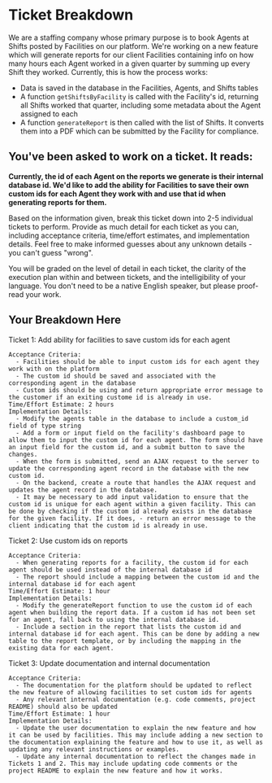 # Ticket Breakdown

We are a staffing company whose primary purpose is to book Agents at Shifts posted by Facilities on our platform. We're working on a new feature which will generate reports for our client Facilities containing info on how many hours each Agent worked in a given quarter by summing up every Shift they worked. Currently, this is how the process works:

- Data is saved in the database in the Facilities, Agents, and Shifts tables
- A function `getShiftsByFacility` is called with the Facility's id, returning all Shifts worked that quarter, including some metadata about the Agent assigned to each
- A function `generateReport` is then called with the list of Shifts. It converts them into a PDF which can be submitted by the Facility for compliance.

## You've been asked to work on a ticket. It reads:

**Currently, the id of each Agent on the reports we generate is their internal database id. We'd like to add the ability for Facilities to save their own custom ids for each Agent they work with and use that id when generating reports for them.**

Based on the information given, break this ticket down into 2-5 individual tickets to perform. Provide as much detail for each ticket as you can, including acceptance criteria, time/effort estimates, and implementation details. Feel free to make informed guesses about any unknown details - you can't guess "wrong".

You will be graded on the level of detail in each ticket, the clarity of the execution plan within and between tickets, and the intelligibility of your language. You don't need to be a native English speaker, but please proof-read your work.

## Your Breakdown Here

Ticket 1: Add ability for facilities to save custom ids for each agent

    Acceptance Criteria:
      - Facilities should be able to input custom ids for each agent they work with on the platform
      - The custom id should be saved and associated with the corresponding agent in the database
      - Custom ids should be using and return appropriate error message to the customer if an exiting custome id is already in use.
    Time/Effort Estimate: 2 hours
    Implementation Details:
      - Modify the agents table in the database to include a custom_id field of type string
      - Add a form or input field on the facility's dashboard page to allow them to input the custom id for each agent. The form should have an input field for the custom id, and a submit button to save the changes.
      - When the form is submitted, send an AJAX request to the server to update the corresponding agent record in the database with the new custom id.
      - On the backend, create a route that handles the AJAX request and updates the agent record in the database.
      - It may be necessary to add input validation to ensure that the custom id is unique for each agent within a given facility. This can be done by checking if the custom id already exists in the database for the given facility. If it does, - return an error message to the client indicating that the custom id is already in use.

Ticket 2: Use custom ids on reports

    Acceptance Criteria:
      - When generating reports for a facility, the custom id for each agent should be used instead of the internal database id
      - The report should include a mapping between the custom id and the internal database id for each agent
    Time/Effort Estimate: 1 hour
    Implementation Details:
      - Modify the generateReport function to use the custom id of each agent when building the report data. If a custom id has not been set for an agent, fall back to using the internal database id.
      - Include a section in the report that lists the custom id and internal database id for each agent. This can be done by adding a new table to the report template, or by including the mapping in the existing data for each agent.

Ticket 3: Update documentation and internal documentation

    Acceptance Criteria:
      - The documentation for the platform should be updated to reflect the new feature of allowing facilities to set custom ids for agents
      - Any relevant internal documentation (e.g. code comments, project README) should also be updated
    Time/Effort Estimate: 1 hour
    Implementation Details:
      - Update the user documentation to explain the new feature and how it can be used by facilities. This may include adding a new section to the documentation explaining the feature and how to use it, as well as updating any relevant instructions or examples.
      - Update any internal documentation to reflect the changes made in Tickets 1 and 2. This may include updating code comments or the project README to explain the new feature and how it works.

